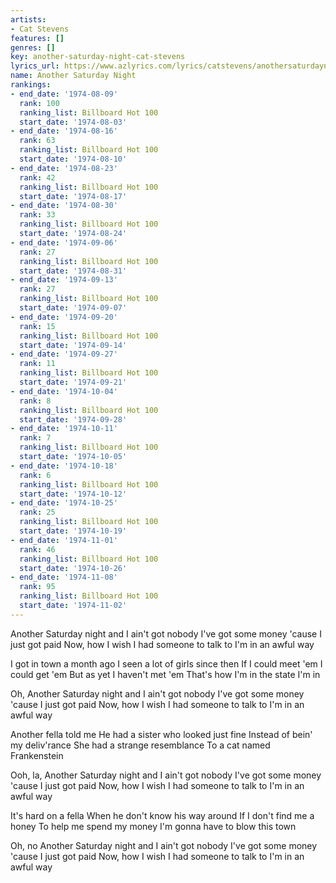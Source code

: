 ```yaml
---
artists:
- Cat Stevens
features: []
genres: []
key: another-saturday-night-cat-stevens
lyrics_url: https://www.azlyrics.com/lyrics/catstevens/anothersaturdaynight.html
name: Another Saturday Night
rankings:
- end_date: '1974-08-09'
  rank: 100
  ranking_list: Billboard Hot 100
  start_date: '1974-08-03'
- end_date: '1974-08-16'
  rank: 63
  ranking_list: Billboard Hot 100
  start_date: '1974-08-10'
- end_date: '1974-08-23'
  rank: 42
  ranking_list: Billboard Hot 100
  start_date: '1974-08-17'
- end_date: '1974-08-30'
  rank: 33
  ranking_list: Billboard Hot 100
  start_date: '1974-08-24'
- end_date: '1974-09-06'
  rank: 27
  ranking_list: Billboard Hot 100
  start_date: '1974-08-31'
- end_date: '1974-09-13'
  rank: 27
  ranking_list: Billboard Hot 100
  start_date: '1974-09-07'
- end_date: '1974-09-20'
  rank: 15
  ranking_list: Billboard Hot 100
  start_date: '1974-09-14'
- end_date: '1974-09-27'
  rank: 11
  ranking_list: Billboard Hot 100
  start_date: '1974-09-21'
- end_date: '1974-10-04'
  rank: 8
  ranking_list: Billboard Hot 100
  start_date: '1974-09-28'
- end_date: '1974-10-11'
  rank: 7
  ranking_list: Billboard Hot 100
  start_date: '1974-10-05'
- end_date: '1974-10-18'
  rank: 6
  ranking_list: Billboard Hot 100
  start_date: '1974-10-12'
- end_date: '1974-10-25'
  rank: 25
  ranking_list: Billboard Hot 100
  start_date: '1974-10-19'
- end_date: '1974-11-01'
  rank: 46
  ranking_list: Billboard Hot 100
  start_date: '1974-10-26'
- end_date: '1974-11-08'
  rank: 95
  ranking_list: Billboard Hot 100
  start_date: '1974-11-02'
---
```


Another Saturday night and I ain't got nobody
I've got some money 'cause I just got paid
Now, how I wish I had someone to talk to
I'm in an awful way

I got in town a month ago
I seen a lot of girls since then
If I could meet 'em I could get 'em
But as yet I haven't met 'em
That's how I'm in the state I'm in

Oh,
Another Saturday night and I ain't got nobody
I've got some money 'cause I just got paid
Now, how I wish I had someone to talk to
I'm in an awful way

Another fella told me
He had a sister who looked just fine
Instead of bein' my deliv'rance
She had a strange resemblance
To a cat named Frankenstein

Ooh, la,
Another Saturday night and I ain't got nobody
I've got some money 'cause I just got paid
Now, how I wish I had someone to talk to
I'm in an awful way

It's hard on a fella
When he don't know his way around
If I don't find me a honey
To help me spend my money
I'm gonna have to blow this town

Oh, no
Another Saturday night and I ain't got nobody
I've got some money 'cause I just got paid
Now, how I wish I had someone to talk to
I'm in an awful way




